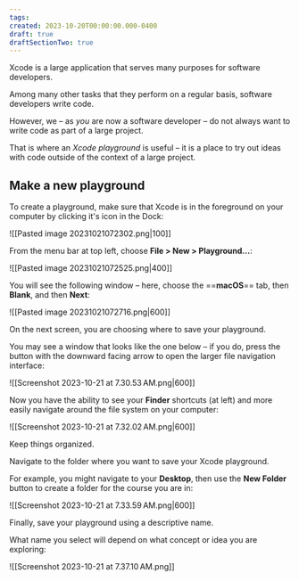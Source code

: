 ```yaml
---
tags:
created: 2023-10-20T00:00:00.000-0400
draft: true
draftSectionTwo: true
---
```

Xcode is a large application that serves many purposes for software developers.

Among many other tasks that they perform on a regular basis, software developers write code.

However, we – as *you* are now a software developer – do not always want to write code as part of a large project.

That is where an *Xcode playground* is useful – it is a place to try out ideas with code outside of the context of a large project.

## Make a new playground

To create a playground, make sure that Xcode is in the foreground on your computer by clicking it's icon in the Dock:

![[Pasted image 20231021072302.png|100]]

From the menu bar at top left, choose **File > New > Playground...**:

![[Pasted image 20231021072525.png|400]]

You will see the following window – here, choose the ==**macOS**== tab, then **Blank**, and then **Next**:

![[Pasted image 20231021072716.png|600]]

On the next screen, you are choosing where to save your playground.

You may see a window that looks like the one below – if you do, press the button with the downward facing arrow to open the larger file navigation interface:

![[Screenshot 2023-10-21 at 7.30.53 AM.png|600]]

Now you have the ability to see your **Finder** shortcuts (at left) and more easily navigate around the file system on your computer:

![[Screenshot 2023-10-21 at 7.32.02 AM.png|600]]

Keep things organized.

Navigate to the folder where you want to save your Xcode playground.

For example, you might navigate to your **Desktop**, then use the **New Folder** button to create a folder for the course you are in:

![[Screenshot 2023-10-21 at 7.33.59 AM.png|600]]

Finally, save your playground using a descriptive name.

What name you select will depend on what concept or idea you are exploring:

![[Screenshot 2023-10-21 at 7.37.10 AM.png]]



